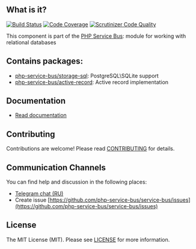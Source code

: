 ## What is it?
[![Build Status](https://travis-ci.org/php-service-bus/module-storage-sql.svg?branch=v3.0)](https://travis-ci.org/php-service-bus/module-storage-sql)
[![Code Coverage](https://scrutinizer-ci.com/g/php-service-bus/module-storage-sql/badges/coverage.png?b=v3.0)](https://scrutinizer-ci.com/g/php-service-bus/module-storage-sql/?branch=v3.0)
[![Scrutinizer Code Quality](https://scrutinizer-ci.com/g/php-service-bus/module-storage-sql/badges/quality-score.png?b=v3.0)](https://scrutinizer-ci.com/g/php-service-bus/module-storage-sql/?branch=v3.0)

This component is part of the [PHP Service Bus](https://github.com/php-service-bus/service-bus): module for working with relational databases

## Contains packages:
* [php-service-bus/storage-sql](https://github.com/php-service-bus/storage-sql): PostgreSQL\SQLite support
* [php-service-bus/active-record](https://github.com/php-service-bus/active-record): Active record implementation

## Documentation
* [Read documentation](https://github.com/php-service-bus/documentation/blob/master/pages/modules/storage_amp_sql.md)

## Contributing
Contributions are welcome! Please read [CONTRIBUTING](CONTRIBUTING.md) for details.

## Communication Channels
You can find help and discussion in the following places:
* [Telegram chat (RU)](https://t.me/php_service_bus)
* Create issue [https://github.com/php-service-bus/service-bus/issues](https://github.com/php-service-bus/service-bus/issues)

## License

The MIT License (MIT). Please see [LICENSE](LICENSE.md) for more information.

